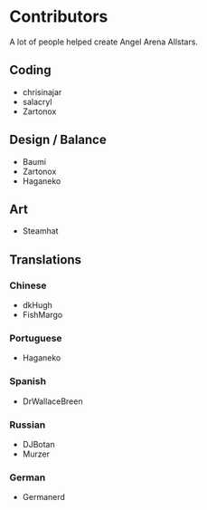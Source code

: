 # Contributors
A lot of people helped create Angel Arena Allstars.

## Coding
 * chrisinajar
 * salacryl
 * Zartonox

## Design / Balance
 * Baumi
 * Zartonox
 * Haganeko

## Art
 * Steamhat

## Translations
### Chinese
 * dkHugh
 * FishMargo
### Portuguese
 * Haganeko
### Spanish
 * DrWallaceBreen
### Russian
 * DJBotan
 * Murzer
### German
 * Germanerd
